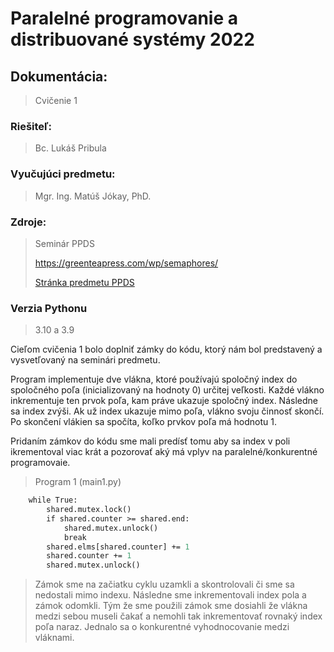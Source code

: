 # Paralelné programovanie a distribuované systémy 2022
## Dokumentácia:
> Cvičenie 1

### Riešiteľ: 
> Bc. Lukáš Pribula

### Vyučujúci predmetu: 
> Mgr. Ing. Matúš Jókay, PhD.

### Zdroje: 
> Seminár PPDS 
> 
>https://greenteapress.com/wp/semaphores/
> 
> [Stránka predmetu PPDS](https://uim.fei.stuba.sk/predmet/i-ppds/)
### Verzia Pythonu
> 3.10 a 3.9

Cieľom cvičenia 1 bolo doplniť zámky do kódu, ktorý nám bol predstavený a vysvetľovaný na seminári predmetu.

Program implementuje dve vlákna, ktoré používajú spoločný index do spoločného poľa (inicializovaný na hodnoty 0) určitej veľkosti. Každé vlákno inkrementuje ten prvok poľa, kam práve ukazuje spoločný index. Následne sa index zvýši. Ak už index ukazuje mimo poľa, vlákno svoju činnosť skončí. Po skončení vlákien sa spočíta, koľko prvkov poľa má hodnotu 1.

Pridaním zámkov do kódu sme mali predísť tomu aby sa index v poli ikrementoval viac krát a pozorovať aký má vplyv na paralelné/konkurentné programovaie.

> Program 1 (main1.py) 
````def test(shared):
    while True:
        shared.mutex.lock()
        if shared.counter >= shared.end:
            shared.mutex.unlock()
            break
        shared.elms[shared.counter] += 1
        shared.counter += 1
        shared.mutex.unlock()
````
> Zámok sme na začiatku cyklu uzamkli a skontrolovali či sme sa nedostali mimo indexu. Následne sme inkrementovali index pola a zámok odomkli. Tým že sme použili zámok sme dosiahli že vlákna medzi sebou museli čakať
a nemohli tak inkrementovať rovnaký index poľa naraz. Jednalo sa o konkurentné vyhodnocovanie medzi vláknami.